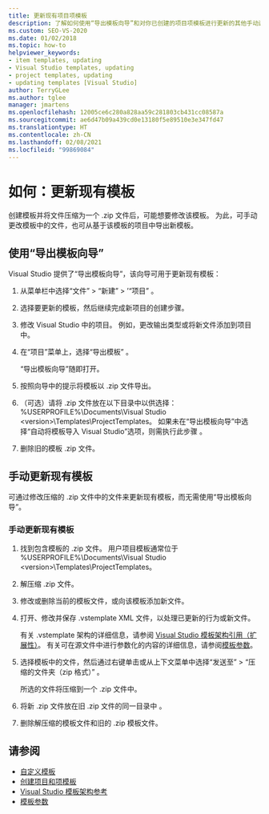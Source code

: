 ```yaml
---
title: 更新现有项目项模板
description: 了解如何使用“导出模板向导”和对你已创建的项目项模板进行更新的其他手动过程。
ms.custom: SEO-VS-2020
ms.date: 01/02/2018
ms.topic: how-to
helpviewer_keywords:
- item templates, updating
- Visual Studio templates, updating
- project templates, updating
- updating templates [Visual Studio]
author: TerryGLee
ms.author: tglee
manager: jmartens
ms.openlocfilehash: 12005ce6c280a828aa59c281803cb431cc08587a
ms.sourcegitcommit: ae6d47b09a439cd0e13180f5e89510e3e347fd47
ms.translationtype: HT
ms.contentlocale: zh-CN
ms.lasthandoff: 02/08/2021
ms.locfileid: "99869084"
---
```

# <a name="how-to-update-existing-templates"></a>如何：更新现有模板

创建模板并将文件压缩为一个 .zip 文件后，可能想要修改该模板。 为此，可手动更改模板中的文件，也可从基于该模板的项目中导出新模板。

## <a name="use-the-export-template-wizard"></a>使用“导出模板向导”

Visual Studio 提供了“导出模板向导”，该向导可用于更新现有模板：

1. 从菜单栏中选择“文件” > “新建” > ’“项目”  。

1. 选择要更新的模板，然后继续完成新项目的创建步骤。

1. 修改 Visual Studio 中的项目。 例如，更改输出类型或将新文件添加到项目中。

1. 在“项目”菜单上，选择“导出模板” 。

    “导出模板向导”随即打开。

1. 按照向导中的提示将模板以 .zip 文件导出。

1. （可选）请将 .zip 文件放在以下目录中以供选择：%USERPROFILE%\Documents\Visual Studio \<version\>\Templates\ProjectTemplates。 如果未在“导出模板向导”中选择“自动将模板导入 Visual Studio”选项，则需执行此步骤 。

1. 删除旧的模板 .zip 文件。

## <a name="manually-update-an-existing-template"></a>手动更新现有模板

可通过修改压缩的 .zip 文件中的文件来更新现有模板，而无需使用“导出模板向导”。

### <a name="to-manually-update-an-existing-template"></a>手动更新现有模板

1. 找到包含模板的 .zip 文件。 用户项目模板通常位于 %USERPROFILE%\Documents\Visual Studio \<version\>\Templates\ProjectTemplates。

1. 解压缩 .zip 文件。

1. 修改或删除当前的模板文件，或向该模板添加新文件。

1. 打开、修改并保存 .vstemplate XML 文件，以处理已更新的行为或新文件。

    有关 .vstemplate 架构的详细信息，请参阅 [Visual Studio 模板架构引用（扩展性）](../extensibility/visual-studio-template-schema-reference.md)。 有关可在源文件中进行参数化的内容的详细信息，请参阅[模板参数](../ide/template-parameters.md)。

1. 选择模板中的文件，然后通过右键单击或从上下文菜单中选择“发送至” > “压缩的文件夹（zip 格式）” 。

    所选的文件将压缩到一个 .zip 文件中。

1. 将新 .zip 文件放在旧 .zip 文件的同一目录中 。

1. 删除解压缩的模板文件和旧的 .zip 模板文件。

## <a name="see-also"></a>请参阅

- [自定义模板](../ide/customizing-project-and-item-templates.md)
- [创建项目和项模板](../ide/creating-project-and-item-templates.md)
- [Visual Studio 模板架构参考](../extensibility/visual-studio-template-schema-reference.md)
- [模板参数](../ide/template-parameters.md)
